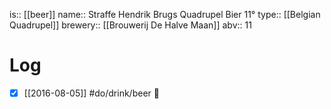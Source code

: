 is:: [[beer]]
name:: Straffe Hendrik Brugs Quadrupel Bier 11°
type:: [[Belgian Quadrupel]]
brewery:: [[Brouwerij De Halve Maan]]
abv:: 11

# Log
- [x] [[2016-08-05]] #do/drink/beer 🤞
